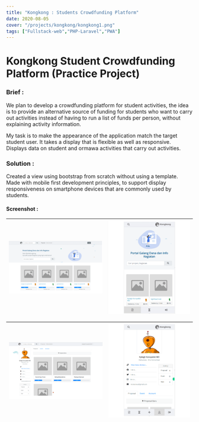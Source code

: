 ```yaml
---
title: "Kongkong : Students Crowdfunding Platform"
date: 2020-08-05
cover: "/projects/kongkong/kongkong1.png"
tags: ["Fullstack-web","PHP-Laravel","PWA"]
---
```


# Kongkong Student Crowdfunding Platform (Practice Project)

### Brief :
We plan to develop a crowdfunding platform for student activities, the idea is to provide an alternative source of funding for students who want to carry out activities instead of having to run a list of funds per person, without explaining activity information.

My task is to make the appearance of the application match the target student user. It takes a display that is flexible as well as responsive. Displays data on student and ormawa activities that carry out activities.


### Solution :
Created a view using bootstrap from scratch without using a template. Made with mobile first development principles, to support display responsiveness on smartphone devices that are commonly used by students.

#### Screenshot :
| ![/projects/kongkong/kongkong1.png](/projects/kongkong/kongkong1.png) | ![/projects/kongkong/kongkong2.png](/projects/kongkong/kongkong2.png) |
| -------------- | -------------- |

| ![/projects/kongkong/kongkong3.png](/projects/kongkong/kongkong3.png) | ![/projects/kongkong/kongkong3.png](/projects/kongkong/kongkong4.png) |
| -------------- | -------------- |